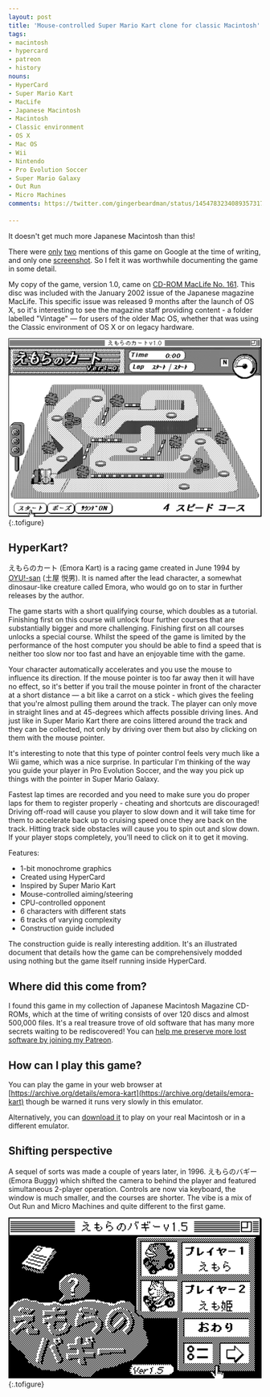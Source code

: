 ```yaml
---
layout: post
title: 'Mouse-controlled Super Mario Kart clone for classic Macintosh'
tags:
- macintosh
- hypercard
- patreon
- history
nouns:
- HyperCard
- Super Mario Kart
- MacLife
- Japanese Macintosh
- Macintosh
- Classic environment
- OS X
- Mac OS
- Wii
- Nintendo
- Pro Evolution Soccer
- Super Mario Galaxy
- Out Run
- Micro Machines
comments: https://twitter.com/gingerbeardman/status/1454783234089357317

---
```


It doesn't get much more Japanese Macintosh than this!

There were [only](https://www.vector.co.jp/soft/mac/edu/se067380.html) [two](http://neconocone.cocolog-nifty.com/blog/201/index.html) mentions of this game on Google at the time of writing, and only one [screenshot](http://neconocone.cocolog-nifty.com/.shared/image.html?/photos/uncategorized/2012/09/12/emo01.jpg). So I felt it was worthwhile documenting the game in some detail.

My copy of the game, version 1.0, came on [CD-ROM MacLife No. 161](http://redump.org/disc/74826/). This disc was included with the January 2002 issue of the Japanese magazine MacLife. This specific issue was released 9 months after the launch of OS X, so it's interesting to see the magazine staff providing content - a folder labelled "Vintage" — for users of the older Mac OS, whether that was using the Classic environment of OS X or on legacy hardware.

![GIF](/images/posts/emora-kart.gif#pixel "えもらのカート (Emora Kart)")
{:.tofigure}

## HyperKart?

えもらのカート (Emora Kart) is a racing game created in June 1994 by [OYU!-san](http://www.vector.co.jp/vpack/browse/person/an008815.html) (土屋 悦男). It is named after the lead character, a somewhat dinosaur-like creature called Emora, who would go on to star in further releases by the author.

The game starts with a short qualifying course, which doubles as a tutorial. Finishing first on this course will unlock four further courses that are substantially bigger and more challenging. Finishing first on all courses unlocks a special course. Whilst the speed of the game is limited by the performance of the host computer you should be able to find a speed that is neither too slow nor too fast and have an enjoyable time with the game.

Your character automatically accelerates and you use the mouse to influence its direction. If the mouse pointer is too far away then it will have no effect, so it's better if you trail the mouse pointer in front of the character at a short distance — a bit like a carrot on a stick - which gives the feeling that you're almost pulling them around the track. The player can only move in straight lines and at 45-degrees which affects possible driving lines. And just like in Super Mario Kart there are coins littered around the track and they can be collected, not only by driving over them but also by clicking on them with the mouse pointer.

It's interesting to note that this type of pointer control feels very much like a Wii game, which was a nice surprise. In particular I'm thinking of the way you guide your player in Pro Evolution Soccer, and the way you pick up things with the pointer in Super Mario Galaxy.

Fastest lap times are recorded and you need to make sure you do proper laps for them to register properly - cheating and shortcuts are discouraged! Driving off-road will cause you player to slow down and it will take time for them to accelerate back up to cruising speed once they are back on the track. Hitting track side obstacles will cause you to spin out and slow down. If your player stops completely, you'll need to click on it to get it moving.

Features:

- 1-bit monochrome graphics
- Created using HyperCard
- Inspired by Super Mario Kart
- Mouse-controlled aiming/steering
- CPU-controlled opponent
- 6 characters with different stats
- 6 tracks of varying complexity
- Construction guide included

The construction guide is really interesting addition. It's an illustrated document that details how the game can be comprehensively modded using nothing but the game itself running inside HyperCard.

## Where did this come from?

I found this game in my collection of Japanese Macintosh Magazine CD-ROMs, which at the time of writing consists of over 120 discs and almost 500,000 files. It's a real treasure trove of old software that has many more secrets waiting to be rediscovered! You can [help me preserve more lost software by joining my Patreon](https://www.patreon.com/gingerbeardman).

## How can I play this game?

You can play the game in your web browser at [https://archive.org/details/emora-kart](https://archive.org/details/emora-kart) though be warned it runs very slowly in this emulator.

Alternatively, you can [download it](https://macintoshgarden.org/games/emora-kart) to play on your real Macintosh or in a different emulator.

## Shifting perspective

A sequel of sorts was made a couple of years later, in 1996. えもらのバギー (Emora Buggy) which shifted the camera to behind the player and featured simultaneous 2-player operation. Controls are now via keyboard, the window is much smaller, and the courses are shorter. The vibe is a mix of Out Run and Micro Machines and quite different to the first game.

![GIF](/images/posts/emora-buggy.gif#pixel "えもらのバギー (Emora Buggy)")
{:.tofigure}
